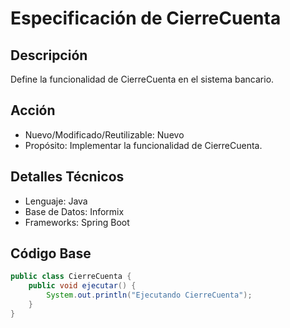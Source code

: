 
# Especificación de CierreCuenta

## Descripción
Define la funcionalidad de CierreCuenta en el sistema bancario.

## Acción
- Nuevo/Modificado/Reutilizable: Nuevo
- Propósito: Implementar la funcionalidad de CierreCuenta.

## Detalles Técnicos
- Lenguaje: Java
- Base de Datos: Informix
- Frameworks: Spring Boot

## Código Base
```java
public class CierreCuenta {
    public void ejecutar() {
        System.out.println("Ejecutando CierreCuenta");
    }
}
```
